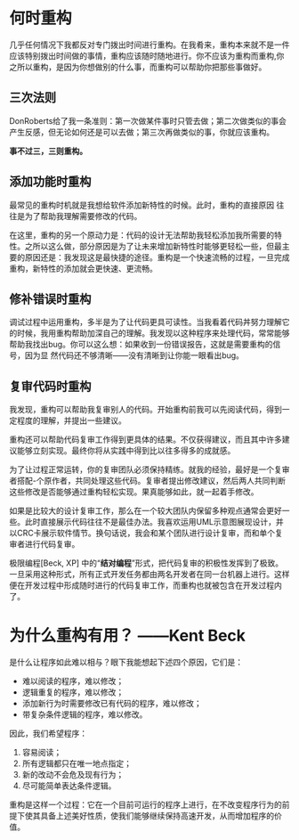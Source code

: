 # 何时重构

几乎任何情况下我都反对专门拨出时间进行重构。在我肴来，重构本来就不是一件应该特别拨出时间做的事情，重构应该随时随地进行。你不应该为重构而重构,你之所以重构，是因为你想做别的什么事，而重构可以帮助你把那些事做好。

## 三次法则

DonRoberts给了我一条准则：第一次做某件事时只管去做；第二次做类似的事会产生反感，但无论如何还是可以去做；第三次再做类似的事，你就应该重构。

**事不过三，三则重构。**

## 添加功能时重构

最常见的重构时机就是我想给软件添加新特性的时候。此时，重构的直接原因 往往是为了帮助我理解需要修改的代码。

在这里，重构的另一个原动力是：代码的设计无法帮助我轻松添加我所需要的特性。之所以这么做，部分原因是为了让未来增加新特性时能够更轻松一些，但最主要的原因还是：我发现这是最快捷的途径。重构是一个快速流畅的过程，一旦完成重构，新特性的添加就会更快速、更流畅。

## 修补错误时重构

调试过程中运用重构，多半是为了让代码更具可读性。当我看着代码丼努力理解它的时候，我用重构帮助加深自己的理解。我发现以这种程序来处理代码，常常能够帮助我找出bug。你可以这么想：如果收到一份错误报告，这就是需要重构的信号，因为显 然代码还不够清晰——没有清晰到让你能一眼看出bug。

## 复审代码时重构

我发现，重构可以帮助我复审别人的代码。开始重构前我可以先阅读代码，得到一定程度的理解，并提出一些建议。

重构还可以帮助代码复审工作得到更具体的结果。不仅获得建议，而且其中许多建议能够立刻实现。最终你将从实践中得到比以往多得多的成就感。

为了让过程正常运转，你的复审团队必须保持精练。就我的经验，最好是一个复审者搭配-个原作者，共同处理这些代码。复审者提出修改建议，然后两人共同判断这些修改是否能够通过重构轻松实现。果真能够如此，就一起着手修改。

如果是比较大的设计复审工作，那么在一个较大团队内保留多种观点通常会更好一些。此时直接展示代码往往不是最佳办法。我喜欢运用UML示意图展现设计，并以CRC卡展示软件情节。换句话说，我会和某个团队进行设计复审，而和单个复审者进行代码复审。

极限编程[Beck, XP] 中的“**结对编程**”形式，把代码复审的积极性发挥到了极致。一旦采用这种形式，所有正式开发任务都由两名开发者在同一台机器上进行。这样便在开发过程中形成随时进行的代码复审工作，而重构也就被包含在开发过程内了。

# 为什么重构有用？  ——Kent Beck

是什么让程序如此难以相与？眼下我能想起下述四个原因，它们是：
* 难以阅读的程序，难以修改；
* 逻辑重复的程序，难以修改；
* 添加新行为时需要修改已有代码的程序，难以修改； 
* 带复杂条件逻辑的程序，难以修改。

因此，我们希望程序：
1. 容易阅读；
2. 所有逻辑都只在唯一地点指定；
3. 新的改动不会危及现有行为；
4. 尽可能简单表达条件逻辑。

重构是这样一个过程：它在一个目前可运行的程序上进行，在不改变程序行为的前提下使其具备上述美好性质，使我们能够继续保持高速开发，从而增加程序的价值。
